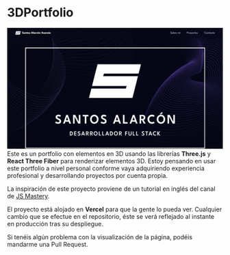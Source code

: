 # 3DPortfolio
![](PortfolioSantos.webp)
Este es un portfolio con elementos en 3D usando las librerías **Three.js** y **React Three Fiber** para renderizar elementos 3D. Estoy pensando en usar este portfolio a nivel personal conforme vaya adquiriendo experiencia profesional y desarrollando proyectos por cuenta propia.

La inspiración de este proyecto proviene de un tutorial en inglés del canal de [JS Mastery](https://www.youtube.com/@javascriptmastery).

El proyecto está alojado en **Vercel** para que la gente lo pueda ver. Cualquier cambio que se efectue en el repositorio, éste se verá reflejado al instante en producción tras su despliegue.

Si tenéis algún problema con la visualización de la página, podéis mandarme una Pull Request.
